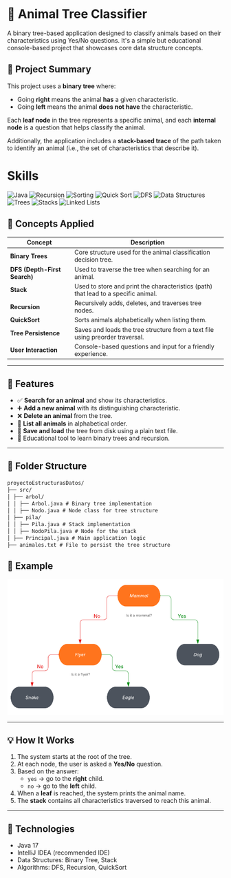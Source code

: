 # 🐾 Animal Tree Classifier

A binary tree-based application designed to classify animals based on their characteristics using Yes/No questions. It's a simple but educational console-based project that showcases core data structure concepts.

## 📌 Project Summary

This project uses a **binary tree** where:

- Going **right** means the animal **has** a given characteristic.
- Going **left** means the animal **does not have** the characteristic.

Each **leaf node** in the tree represents a specific animal, and each **internal node** is a question that helps classify the animal.

Additionally, the application includes a **stack-based trace** of the path taken to identify an animal (i.e., the set of characteristics that describe it).

# Skills
![Java](https://img.shields.io/badge/Java-ED8B00?style=for-the-badge&logo=java&logoColor=white)
![Recursion](https://img.shields.io/badge/Concept-Recursion-FF9800?style=for-the-badge)
![Sorting](https://img.shields.io/badge/Concept-Sorting-4CAF50?style=for-the-badge)
![Quick Sort](https://img.shields.io/badge/Algorithm-QuickSort-8BC34A?style=for-the-badge)
![DFS](https://img.shields.io/badge/Algorithm-DFS-3F51B5?style=for-the-badge)
![Data Structures](https://img.shields.io/badge/Topic-Data%20Structures-9C27B0?style=for-the-badge)
![Trees](https://img.shields.io/badge/Structure-Trees-6A1B9A?style=for-the-badge)
![Stacks](https://img.shields.io/badge/Structure-Stacks-FF5722?style=for-the-badge)
![Linked Lists](https://img.shields.io/badge/Structure-Linked%20Lists-03A9F4?style=for-the-badge)


## 🧠 Concepts Applied

| Concept           | Description |
|------------------|-------------|
| **Binary Trees**  | Core structure used for the animal classification decision tree. |
| **DFS (Depth-First Search)** | Used to traverse the tree when searching for an animal. |
| **Stack**         | Used to store and print the characteristics (path) that lead to a specific animal. |
| **Recursion**     | Recursively adds, deletes, and traverses tree nodes. |
| **QuickSort**     | Sorts animals alphabetically when listing them. |
| **Tree Persistence** | Saves and loads the tree structure from a text file using preorder traversal. |
| **User Interaction** | Console-based questions and input for a friendly experience. |

---

## 🚀 Features

- ✅ **Search for an animal** and show its characteristics.
- ➕ **Add a new animal** with its distinguishing characteristic.
- ❌ **Delete an animal** from the tree.
- 📃 **List all animals** in alphabetical order.
- 💾 **Save and load** the tree from disk using a plain text file.
- 🧠 Educational tool to learn binary trees and recursion.

---

## 📁 Folder Structure
```
proyectoEstructurasDatos/
├── src/
│ ├── arbol/
│ │ ├── Arbol.java # Binary tree implementation
│ │ ├── Nodo.java # Node class for tree structure
│ ├── pila/
│ │ ├── Pila.java # Stack implementation
│ │ ├── NodoPila.java # Node for the stack
│ ├── Principal.java # Main application logic
├── animales.txt # File to persist the tree structure

```



## 🧪 Example


![example](example.png)


---

## 💡 How It Works

1. The system starts at the root of the tree.
2. At each node, the user is asked a **Yes/No** question.
3. Based on the answer:
   - `yes` → go to the **right** child.
   - `no` → go to the **left** child.
4. When a **leaf** is reached, the system prints the animal name.
5. The **stack** contains all characteristics traversed to reach this animal.

---

## 🔧 Technologies

- Java 17
- IntelliJ IDEA (recommended IDE)
- Data Structures: Binary Tree, Stack
- Algorithms: DFS, Recursion, QuickSort
